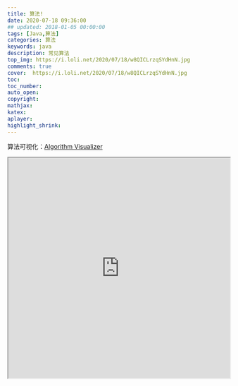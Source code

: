 ```yaml
---
title: 算法!
date: 2020-07-18 09:36:00
## updated: 2018-01-05 00:00:00
tags: [Java,算法]
categories: 算法
keywords: java
description: 常见算法
top_img: https://i.loli.net/2020/07/18/w8QICLrzqSYdHnN.jpg
comments: true
cover:  https://i.loli.net/2020/07/18/w8QICLrzqSYdHnN.jpg
toc:  
toc_number:
auto_open:
copyright:
mathjax:
katex:
aplayer:
highlight_shrink:
---
```


算法可视化：[Algorithm Visualizer](https://github.com/algorithm-visualizer/algorithm-visualizer)

 <iframe src= "https://algorithm-visualizer.org/backtracking/hamiltonean-cycles" style="overflow:visible;"
   	scrolling="no" height="500em" width="100%"></iframe>